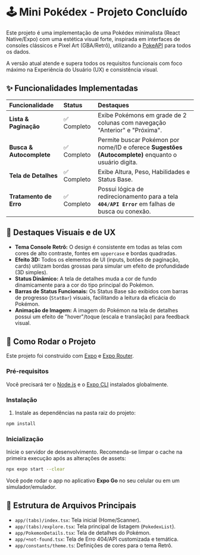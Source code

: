 # 🕹️ Mini Pokédex - Projeto Concluído

Este projeto é uma implementação de uma Pokédex minimalista (React Native/Expo) com uma estética visual forte, inspirada em interfaces de consoles clássicos e Pixel Art (GBA/Retrô), utilizando a [PokeAPI](https://pokeapi.co/) para todos os dados.

A versão atual atende e supera todos os requisitos funcionais com foco máximo na Experiência do Usuário (UX) e consistência visual.

## ✨ Funcionalidades Implementadas

| Funcionalidade | Status | Destaques |
| :--- | :--- | :--- |
| **Lista & Paginação** | ✅ Completo | Exibe Pokémons em grade de 2 colunas com navegação "Anterior" e "Próxima". |
| **Busca & Autocomplete** | ✅ Completo | Permite buscar Pokémon por nome/ID e oferece **Sugestões (Autocomplete)** enquanto o usuário digita. |
| **Tela de Detalhes** | ✅ Completo | Exibe Altura, Peso, Habilidades e Status Base. |
| **Tratamento de Erro** | ✅ Completo | Possui lógica de redirecionamento para a tela **`404/API Error`** em falhas de busca ou conexão. |

## 🎨 Destaques Visuais e de UX

* **Tema Console Retrô:** O design é consistente em todas as telas com cores de alto contraste, fontes em `uppercase` e bordas quadradas.
* **Efeito 3D:** Todos os elementos de UI (inputs, botões de paginação, cards) utilizam bordas grossas para simular um efeito de profundidade (3D simples).
* **Status Dinâmico:** A tela de detalhes muda a cor de fundo dinamicamente para a cor do tipo principal do Pokémon.
* **Barras de Status Funcionais:** Os Status Base são exibidos com barras de progresso (`StatBar`) visuais, facilitando a leitura da eficácia do Pokémon.
* **Animação de Imagem:** A imagem do Pokémon na tela de detalhes possui um efeito de "hover"/toque (escala e translação) para feedback visual.

## 🚀 Como Rodar o Projeto

Este projeto foi construído com [Expo](https://expo.dev/) e [Expo Router](https://www.google.com/search?q=https://expo.dev/router).

### Pré-requisitos

Você precisará ter o [Node.js](https://nodejs.org/en) e o [Expo CLI](https://docs.expo.dev/get-started/installation/) instalados globalmente.

### Instalação

1. Instale as dependências na pasta raiz do projeto:

<!-- end list -->

```bash
npm install
```

### Inicialização

Inicie o servidor de desenvolvimento. Recomenda-se limpar o cache na primeira execução após as alterações de assets:

```bash
npx expo start --clear
```

Você pode rodar o app no aplicativo **Expo Go** no seu celular ou em um simulador/emulador.

## 📁 Estrutura de Arquivos Principais

* `app/(tabs)/index.tsx`: Tela inicial (Home/Scanner).
* `app/(tabs)/explore.tsx`: Tela principal de listagem (`PokedexList`).
* `app/PokemonDetails.tsx`: Tela de detalhes do Pokémon.
* `app/+not-found.tsx`: Tela de Erro 404/API customizada e temática.
* `app/constants/theme.ts`: Definições de cores para o tema Retrô.

<!-- end list -->